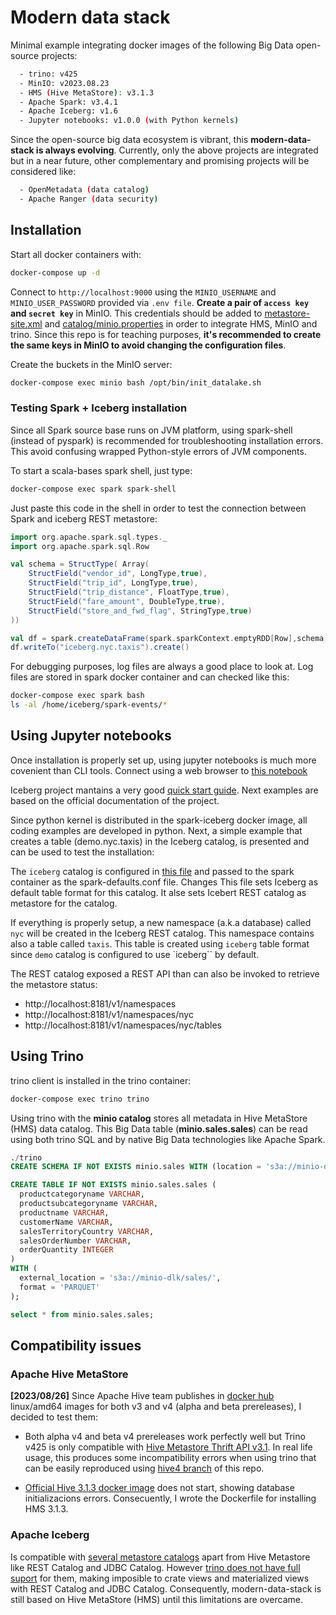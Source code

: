 # Modern data stack

Minimal example integrating docker images of the following Big Data open-source projects:

```bash
  - trino: v425
  - MinIO: v2023.08.23
  - HMS (Hive MetaStore): v3.1.3
  - Apache Spark: v3.4.1
  - Apache Iceberg: v1.6
  - Jupyter notebooks: v1.0.0 (with Python kernels)
```

Since the open-source big data ecosystem is vibrant, this **modern-data-stack is always evolving**. Currently, only the above projects are integrated but in a near future, other complementary and promising projects will be considered like:

```bash
  - OpenMetadata (data catalog)
  - Apache Ranger (data security)
```
## Installation

Start all docker containers with:

```bash
docker-compose up -d
```

Connect to `http://localhost:9000` using the `MINIO_USERNAME` and `MINIO_USER_PASSWORD` provided via `.env file`. **Create a pair of `access key` and `secret key`** in MinIO. This credentials should be added to [metastore-site.xml](docker/hive-metastore/conf/metastore-site.xml) and [catalog/minio.properties](docker/trino/conf/catalog/minio.properties) in order to integrate HMS, MinIO and trino. Since this repo is for teaching purposes, **it's recommended to create the same keys in MinIO to avoid changing the configuration files**.

Create the buckets in the MinIO server:

```bash
docker-compose exec minio bash /opt/bin/init_datalake.sh
```

### Testing Spark + Iceberg installation

Since all Spark source base runs on JVM platform, using spark-shell (instead of pyspark) is recommended for troubleshooting installation errors. This avoid confusing wrapped Python-style errors of JVM components.  

To start a scala-bases spark shell, just type:

```bash
docker-compose exec spark spark-shell 
```

Just paste this code in the shell in order to test the connection between Spark and iceberg REST metastore:


```scala
import org.apache.spark.sql.types._
import org.apache.spark.sql.Row

val schema = StructType( Array(
    StructField("vendor_id", LongType,true),
    StructField("trip_id", LongType,true),
    StructField("trip_distance", FloatType,true),
    StructField("fare_amount", DoubleType,true),
    StructField("store_and_fwd_flag", StringType,true)
))

val df = spark.createDataFrame(spark.sparkContext.emptyRDD[Row],schema)
df.writeTo("iceberg.nyc.taxis").create()
```

For debugging purposes, log files are always a good place to look at. Log files are stored in spark docker container and can checked like this:

```bash
docker-compose exec spark bash
ls -al /home/iceberg/spark-events/*
```

## Using Jupyter notebooks

Once installation is properly set up, using jupyter notebooks is much more covenient than CLI tools. Connect using a web browser to [this notebook](http://localhost:8000/notebooks/notebooks%2FTesting%20Iceberg.ipynb)

Iceberg project mantains a very good [quick start guide](https://iceberg.apache.org/spark-quickstart/#creating-a-table). Next examples are based on the official documentation of the project.

Since python kernel is distributed in the spark-iceberg docker image, all coding examples are developed in python. Next, a simple example that creates a table (demo.nyc.taxis) in the Iceberg catalog, is presented and can be used to test the installation:

The `iceberg` catalog is configured in [this file](docker/spark-iceberg/conf/spark-defaults.iceberg.conf) and passed to the spark container as the spark-defaults.conf file. Changes This file sets Iceberg as default table format for this catalog. It alse sets Icebert REST catalog as metastore for the catalog.

If everything is properly setup, a new namespace (a.k.a database) called `nyc` will be created in the Iceberg REST catalog. This namespace contains also a table called `taxis`. This table is created using `iceberg` table format since `demo` catalog is configured to use `iceberg`` by default.

The REST catalog exposed a REST API than can also be invoked to retrieve the metastore status:
* http://localhost:8181/v1/namespaces
* http://localhost:8181/v1/namespaces/nyc
* http://localhost:8181/v1/namespaces/nyc/tables


## Using Trino

trino client is installed in the trino container:
```bash
docker-compose exec trino trino
```

Using trino with the **minio catalog** stores all metadata in Hive MetaStore (HMS) data catalog. This Big Data table (**minio.sales.sales**) can be read using both trino SQL and by native Big Data technologies like Apache Spark. 

```sql
./trino
CREATE SCHEMA IF NOT EXISTS minio.sales WITH (location = 's3a://minio-dlk/sales');

CREATE TABLE IF NOT EXISTS minio.sales.sales (
  productcategoryname VARCHAR,
  productsubcategoryname VARCHAR,
  productname VARCHAR,
  customerName VARCHAR,
  salesTerritoryCountry VARCHAR,
  salesOrderNumber VARCHAR,
  orderQuantity INTEGER
)
WITH (
  external_location = 's3a://minio-dlk/sales/',
  format = 'PARQUET'
);

select * from minio.sales.sales;
```

## Compatibility issues

### Apache Hive MetaStore

**[2023/08/26]** Since Apache Hive team publishes in [docker hub](https://hub.docker.com/r/apache/hive/tags) linux/amd64 images for both v3 and v4 (alpha and beta prereleases), I decided to test them:
 * Both alpha v4 and beta v4 prereleases work perfectly well but Trino v425 is only compatible with [Hive Metastore Thrift API v3.1](https://github.com/trinodb/trino/blob/39af728fa5e474d5537ede364f7599c941541f2f/pom.xml#L1393). In real life usage, this produces some incompatibility errors when using trino that can be easily reproduced using [hive4 branch](https://github.com/macvaz/modern_data_stack/tree/hive4) of this repo.

 * [Official Hive 3.1.3 docker image](https://hub.docker.com/layers/apache/hive/3.1.3/images/sha256-d3d2b8dff7c223b4a024a0393e5c89b1d6cb413e91d740526aebf4e6ecd8f75e?context=explore) does not start, showing database initializacions errors. Consecuently, I wrote the Dockerfile for installing HMS 3.1.3.

### Apache Iceberg

Is compatible with [several metastore catalogs](https://iceberg.apache.org/concepts/catalog/) apart from Hive Metastore like REST Catalog and JDBC Catalog. However [trino does not have full suport](https://trino.io/docs/current/connector/metastores.html) for them, making imposible to crate views and materialized views with REST Catalog and JDBC Catalog. Consequently, modern-data-stack is still based on Hive MetaStore (HMS) until this limitations are overcame.